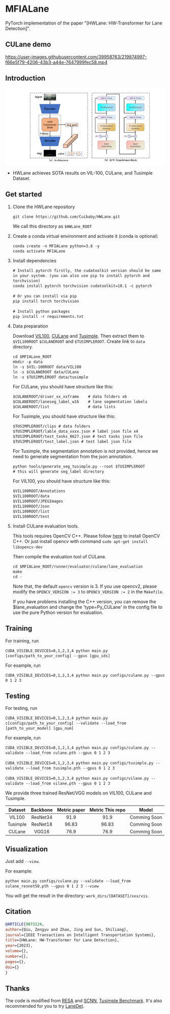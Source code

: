 # MFIALane
PyTorch implementation of the paper "[HWLane: HW-Transformer for Lane Detection]". 

## CULane demo


https://user-images.githubusercontent.com/39958763/219874997-f66e5f79-4206-43b3-a44e-7647999fec58.mp4


## Introduction
![intro](arch.png "intro")
- HWLane achieves SOTA results on VIL-100, CULane, and Tusimple Dataset.

## Get started
1. Clone the HWLane repository
    ```
    git clone https://github.com/Cuibaby/HWLane.git
    ```
    We call this directory as `$HWLane_ROOT`

2. Create a conda virtual environment and activate it (conda is optional)

    ```Shell
    conda create -n MFIALane python=3.8 -y
    conda activate MFIALane
    ```

3. Install dependencies

    ```Shell
    # Install pytorch firstly, the cudatoolkit version should be same in your system. (you can also use pip to install pytorch and torchvision)
    conda install pytorch torchvision cudatoolkit=10.1 -c pytorch

    # Or you can install via pip
    pip install torch torchvision

    # Install python packages
    pip install -r requirements.txt
    ```

4. Data preparation

    Download [VIL100](https://github.com/yujun0-0/MMA-Net/tree/main/dataset), [CULane](https://xingangpan.github.io/projects/CULane.html) and [Tusimple](https://github.com/TuSimple/tusimple-benchmark/issues/3). Then extract them to  `$VIL100ROOT` `$CULANEROOT` and `$TUSIMPLEROOT`. Create link to `data` directory.
    
    ```Shell
    cd $MFIALane_ROOT
    mkdir -p data
    ln -s $VIL-100ROOT data/VIL100
    ln -s $CULANEROOT data/CULane
    ln -s $TUSIMPLEROOT data/tusimple
    ```

    For CULane, you should have structure like this:
    ```
    $CULANEROOT/driver_xx_xxframe    # data folders x6
    $CULANEROOT/laneseg_label_w16    # lane segmentation labels
    $CULANEROOT/list                 # data lists
    ```

    For Tusimple, you should have structure like this:
    ```
    $TUSIMPLEROOT/clips # data folders
    $TUSIMPLEROOT/lable_data_xxxx.json # label json file x4
    $TUSIMPLEROOT/test_tasks_0627.json # test tasks json file
    $TUSIMPLEROOT/test_label.json # test label json file

    ```

    For Tusimple, the segmentation annotation is not provided, hence we need to generate segmentation from the json annotation. 

    ```Shell
    python tools/generate_seg_tusimple.py --root $TUSIMPLEROOT
    # this will generate seg_label directory
    ```
    For VIL100, you should have structure like this:
    ```
    $VIL100ROOT/Annotations 
    $VIL100ROOT/data 
    $VIL100ROOT/JPEGImages
    $VIL100ROOT/Json
    $VIL100ROOT/list
    $VIL100ROOT/test

    ```

5. Install CULane evaluation tools. 

    This tools requires OpenCV C++. Please follow [here](https://docs.opencv.org/master/d7/d9f/tutorial_linux_install.html) to install OpenCV C++.  Or just install opencv with command `sudo apt-get install libopencv-dev`

    
    Then compile the evaluation tool of CULane.
    ```Shell
    cd $MFIALane_ROOT/runner/evaluator/culane/lane_evaluation
    make
    cd -
    ```
    
    Note that, the default `opencv` version is 3. If you use opencv2, please modify the `OPENCV_VERSION := 3` to `OPENCV_VERSION := 2` in the `Makefile`.
    
    If you have problems installing the C++ version, you can remove the $lane_evaluation and change the 'type=Py_CULane' in the config file to use the pure Python version for evaluation.

## Training

For training, run

```Shell
CUDA_VISIBLE_DEVICES=0,1,2,3,4 python main.py [configs/path_to_your_config] --gpus [gpu_ids]
```


For example, run
```Shell
CUDA_VISIBLE_DEVICES=0,1,2,3,4 python main.py configs/culane.py --gpus 0 1 2 3
```

## Testing
For testing, run
```Shell
CUDA_VISIBLE_DEVICES=0,1,2,3,4 python main.py c[configs/path_to_your_config] --validate --load_from [path_to_your_model] [gpu_num]
```

For example, run
```Shell
CUDA_VISIBLE_DEVICES=0,1,2,3,4 python main.py configs/culane.py --validate --load_from culane.pth --gpus 0 1 2 3

CUDA_VISIBLE_DEVICES=0,1,2,3,4 python main.py configs/tusimple.py --validate --load_from tusimple.pth --gpus 0 1 2 3

CUDA_VISIBLE_DEVICES=0,1,2,3,4 python main.py configs/vilane.py --validate --load_from vilane.pth --gpus 0 1 2 3
```


We provide three trained ResNet/VGG models on VIL100, CULane and Tusimple.

|  Dataset | Backbone| Metric paper | Metric This repo |    Model    |
|:--------:|:------------:|:------------:|:----------------:|:-------------------:|
| VIL100 |  ResNet34 |   91.9    |       91.9         | Comming Soon |
| Tusimple |  ResNet18 | 96.83    |       96.83      |   Comming Soon |
|  CULane  |  VGG16 |   76.9    |       76.9       |   Comming Soon  |

## Visualization
Just add `--view`.

For example:
```Shell
python main.py configs/culane.py --validate --load_from culane_resnet50.pth --gpus 0 1 2 3 --view
```
You will get the result in the directory: `work_dirs/[DATASET]/xxx/vis`.

## Citation

```BibTeX
@ARTICLE{9872124,  
author={Qiu, Zengyu and Zhao, Jing and Sun, Shiliang},  
journal={IEEE Transactions on Intelligent Transportation Systems},   
title={HWLane: HW-Transformer for Lane Detection},   
year={2023},  
volume={},  
number={},  
pages={},  
doi={}
}
```

## Thanks

The code is modified from [RESA](https://github.com/zjulearning/resa.git) and [SCNN](https://github.com/XingangPan/SCNN), [Tusimple Benchmark](https://github.com/TuSimple/tusimple-benchmark). It's also recommended for you to try  [LaneDet](https://github.com/Turoad/lanedet). 
